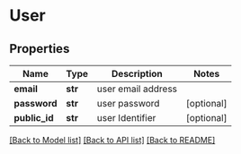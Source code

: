 # User

## Properties
Name | Type | Description | Notes
------------ | ------------- | ------------- | -------------
**email** | **str** | user email address | 
**password** | **str** | user password | [optional] 
**public_id** | **str** | user Identifier | [optional] 

[[Back to Model list]](../README.md#documentation-for-models) [[Back to API list]](../README.md#documentation-for-api-endpoints) [[Back to README]](../README.md)


